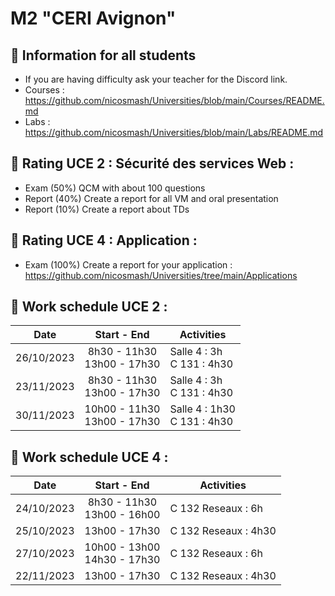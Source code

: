 # M2 "CERI Avignon"

## 📢 Information for all students

* If you are having difficulty ask your teacher for the Discord link.
* Courses : https://github.com/nicosmash/Universities/blob/main/Courses/README.md
* Labs : https://github.com/nicosmash/Universities/blob/main/Labs/README.md

## 📢 Rating UCE 2 : Sécurité des services Web :
* Exam (50%) QCM with about 100 questions
* Report (40%) Create a report for all VM and oral presentation
* Report (10%) Create a report about TDs

## 📢 Rating UCE 4 : Application :
* Exam (100%) Create a report for your application : https://github.com/nicosmash/Universities/tree/main/Applications

## 📢 Work schedule UCE 2 :
| Date  | Start - End |  Activities |
| :---: | :---------: | ------------- |
| 26/10/2023  | 8h30 - 11h30 <br> 13h00 - 17h30  | Salle 4 : 3h <br> C 131 : 4h30 |
| 23/11/2023  | 8h30 - 11h30 <br> 13h00 - 17h30  | Salle 4 : 3h <br> C 131 : 4h30 |
| 30/11/2023  | 10h00 - 11h30 <br> 13h00 - 17h30  | Salle 4 : 1h30 <br> C 131 : 4h30 |

## 📢 Work schedule UCE 4 :
| Date  | Start - End |  Activities |
| :---: | :---------: | ------------- |
| 24/10/2023  | 8h30 - 11h30 <br> 13h00 - 16h00  | C 132 Reseaux : 6h |
| 25/10/2023  | 13h00 - 17h30  | C 132 Reseaux : 4h30 |
| 27/10/2023  | 10h00 - 13h00 <br> 14h30 - 17h30  | C 132 Reseaux : 6h |
| 22/11/2023  | 13h00 - 17h30  | C 132 Reseaux : 4h30 |
